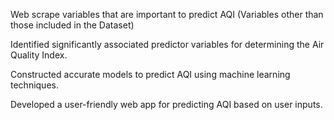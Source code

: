 Web scrape variables that are important to predict AQI (Variables other than those included in the Dataset) 

Identified significantly associated predictor variables for determining the Air Quality Index.

Constructed accurate models to predict AQI using machine learning techniques.

Developed a user-friendly  web app for predicting AQI based on user inputs.
